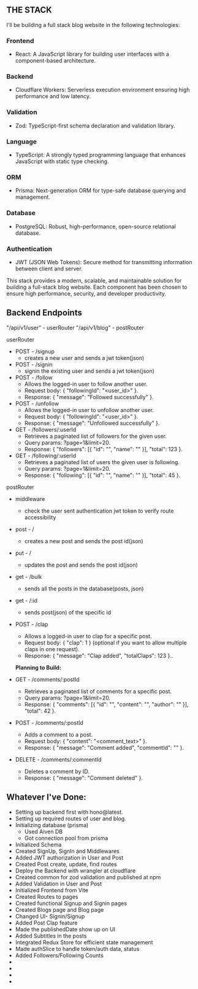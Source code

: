 ## THE STACK

I'll be building a full stack blog website in the following technologies: 
### Frontend
- React: A JavaScript library for building user interfaces with a component-based architecture.
### Backend
- Cloudflare Workers: Serverless execution environment ensuring high performance and low latency.
### Validation
- Zod: TypeScript-first schema declaration and validation library.
### Language
- TypeScript: A strongly typed programming language that enhances JavaScript with static type checking.
### ORM
- Prisma: Next-generation ORM for type-safe database querying and management.
### Database
- PostgreSQL: Robust, high-performance, open-source relational database.
### Authentication
- JWT (JSON Web Tokens): Secure method for transmitting information between client and server.

This stack provides a modern, scalable, and maintainable solution for building a full-stack blog website. Each component has been chosen to ensure high performance, security, and developer productivity.


## Backend Endpoints
"/api/v1/user" - userRouter
"/api/v1/blog" - postRouter

userRouter
- POST - /signup
    - creates a new user and sends a jwt token(json)
- POST - /signin
    - signin the existing user and sends a jwt token(json)
- POST - /follow
    - Allows the logged-in user to follow another user.
    - Request body: { "followingId": "<user_id>" }.
    - Response: { "message": "Followed successfully" }.
- POST - /unfollow
    - Allows the logged-in user to unfollow another user.
    - Request body: { "followingId": "<user_id>" }.
    - Response: { "message": "Unfollowed successfully" }.
- GET - /followers/:userId
    - Retrieves a paginated list of followers for the given user.
    - Query params: ?page=1&limit=20.
    - Response: { "followers": [{ "id": "<id>", "name": "<name>" }], "total": 123 }.
- GET - /following/:userId
    - Retrieves a paginated list of users the given user is following.
    - Query params: ?page=1&limit=20.
    - Response: { "following": [{ "id": "<id>", "name": "<name>" }], "total": 45 }.



postRouter
- middleware 
    - check the user sent authentication jwt token to verify route accessibility
- post - /
    - creates a new post and sends the post id(json)
- put - /
    - updates the post and sends the post id(json)
- get - /bulk
    - sends all the posts in the database(posts, json)
- get - /:id
    - sends post(json) of the specific id
- POST - /clap
    - Allows a logged-in user to clap for a specific post.
    - Request body: { "clap": 1 } (optional if you want to allow multiple claps in one request).
    - Response: { "message": "Clap added", "totalClaps": 123 }..


    **Planning to Build:**
- GET - /comments/:postId
    - Retrieves a paginated list of comments for a specific post.
    - Query params: ?page=1&limit=20.
    - Response: { "comments": [{ "id": "<id>", "content": "<text>", "author": "<name>" }], "total": 42 }.
- POST - /comments/:postId
    - Adds a comment to a post.
    - Request body: { "content": "<comment_text>" }.
    - Response: { "message": "Comment added", "commentId": "<id>" }.
- DELETE - /comments/:commentId
    - Deletes a comment by ID.
    - Response: { "message": "Comment deleted" }.





## Whatever I've Done:
- Setting up backend first with hono@latest.
- Setting up required routes of user and blog.
- Initializing database (prisma)
    - Used Aiven DB
    - Got connection pool from prisma
- Initialized Schema
- Created SignUp, SignIn and Middlewares
- Added JWT authorization in User and Post
- Created Post create, update, find routes
- Deploy the Backend with wrangler at cloudflare
- Created common for zod validation and published at npm
- Added Validation in User and Post
- Initialized Frontend from Vite
- Created Routes to pages
- Created functional Signup and Signin pages
- Created Blogs page and Blog page
- Changed UI- Signin/Signup
- Added Post Clap feature
- Made the publishedDate show up on UI
- Added Subtitles in the posts
- Integrated Redux Store for efficient state management
- Made authSlice to handle token/auth data, status
- Added Followers/Following Counts
-
-
-
-